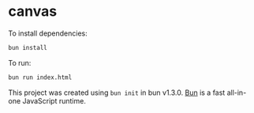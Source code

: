 # canvas

To install dependencies:

```bash
bun install
```

To run:

```bash
bun run index.html
```

This project was created using `bun init` in bun v1.3.0. [Bun](https://bun.com) is a fast all-in-one JavaScript runtime.
